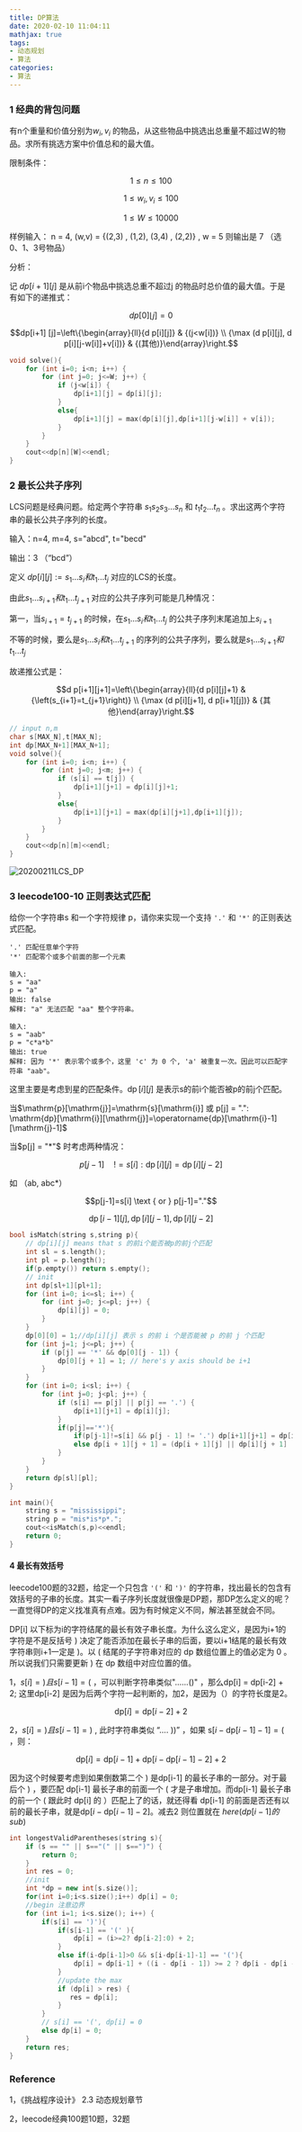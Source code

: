 ```yaml
---
title: DP算法
date: 2020-02-10 11:04:11
mathjax: true
tags:
- 动态规划
- 算法
categories:
- 算法
---
```


### 1 经典的背包问题

有n个重量和价值分别为$w_i,v_i$ 的物品，从这些物品中挑选出总重量不超过W的物品。求所有挑选方案中价值总和的最大值。

限制条件：

$$1 \leqslant n \leqslant 100$$

$$1 \leqslant w_{i}, v_{i} \leqslant 100$$

$$1 \leqslant W \leqslant 10000$$

样例输入： n = 4, (w,v) = {(2,3) , (1,2), (3,4) , (2,2)} ,  w = 5 则输出是 7 （选 0、1、3号物品）

分析：

记 $dp[i+1][j]$ 是从前i个物品中挑选总重不超过j 的物品时总价值的最大值。于是有如下的递推式：

$$dp[0]\lfloor j]=0$$

$$dp[i+1] [j]=\left\{\begin{array}{ll}{d p[i][j]} & {(j<w[i])} \\ {\max (d p[i][j], d p[i][j-w[i]]+v[i])} & {(其他)}\end{array}\right.$$



```c++
void solve(){
    for (int i=0; i<n; i++) {
        for (int j=0; j<=W; j++) {
            if (j<w[i]) {
                dp[i+1][j] = dp[i][j];
            }
            else{
                dp[i+1][j] = max(dp[i][j],dp[i+1][j-w[i]] + v[i]);
            }
        }
    }
    cout<<dp[n][W]<<endl;
}
```



### 2 最长公共子序列

LCS问题是经典问题。给定两个字符串 $s_1s_2s_3...s_n$ 和 $t_1t_2...t_n$ 。求出这两个字符串的最长公共子序列的长度。

输入：n=4, m=4, s="abcd", t="becd"

输出：3 （“bcd”）

定义 $d p[i][j]:= s_1...s_i和t_1...t_j$ 对应的LCS的长度。

由此$s_1...s_{i+1}和t_1...t_{j+1}$ 对应的公共子序列可能是几种情况：

第一，当$s_{i+1} = t_{j+1}$ 的时候，在$s_1...s_i和t_1...t_j$ 的公共子序列末尾追加上$s_{i+1}$

不等的时候，要么是$s_1...s_i和t_1...t_{j+1}$ 的序列的公共子序列，要么就是$s_1...s_{i+1}和t_1...t_j$

故递推公式是：

$$d p[i+1][j+1]=\left\{\begin{array}{ll}{d p[i][j]+1} & {\left(s_{i+1}=t_{j+1}\right)} \\ {\max (d p[i][j+1], d p[i+1][j])} & {其他}\end{array}\right.$$

```c++
// input n,m
char s[MAX_N],t[MAX_N];
int dp[MAX_N+1][MAX_N+1];
void solve(){
    for (int i=0; i<n; i++) {
        for (int j=0; j<m; j++) {
            if (s[i] == t[j]) {
                dp[i+1][j+1] = dp[i][j]+1;
            }
            else{
                dp[i+1][j+1] = max(dp[i][j+1],dp[i+1][j]);
            }
        }
    }
    cout<<dp[n][m]<<endl;
}
```

![20200211LCS_DP](/images/20200211LCS_DP.jpg)



### 3 leecode100-10 正则表达式匹配

给你一个字符串s 和一个字符规律 p，请你来实现一个支持 `'.'` 和 `'*'` 的正则表达式匹配。

```
'.' 匹配任意单个字符
'*' 匹配零个或多个前面的那一个元素
```

```
输入:
s = "aa"
p = "a"
输出: false
解释: "a" 无法匹配 "aa" 整个字符串。

输入:
s = "aab"
p = "c*a*b"
输出: true
解释: 因为 '*' 表示零个或多个，这里 'c' 为 0 个, 'a' 被重复一次。因此可以匹配字符串 "aab"。
```

这里主要是考虑到星的匹配条件。$\operatorname{dp}[i][j]$ 是表示s的前i个能否被p的前j个匹配。

当$\mathrm{p}[\mathrm{j}]=\mathrm{s}[\mathrm{i}] 或 p[j] = ".": \mathrm{dp}[\mathrm{i}][\mathrm{j}]=\operatorname{dp}[\mathrm{i}-1][\mathrm{j}-1]$

当$p[j] = "*"$ 时考虑两种情况：

$$p[j-1] \quad !=s[i]: \operatorname{dp}[i][j]=\operatorname{dp}[i][j-2]$$

如 （ab, abc*）

$$p[j-1]=s[i] \text { or } p[j-1]="."$$

$$\operatorname{dp}[i-1][j] , \operatorname{dp}[i][j-1], \operatorname{dp}[i][j-2]$$



```c++
bool isMatch(string s,string p){
    // dp[i][j] means that s 的前i个能否被p的前j个匹配
    int sl = s.length();
    int pl = p.length();
    if(p.empty()) return s.empty();
    // init
    int dp[sl+1][pl+1];
    for (int i=0; i<=sl; i++) {
        for (int j=0; j<=pl; j++) {
            dp[i][j] = 0;
        }
    }
    dp[0][0] = 1;//dp[i][j] 表示 s 的前 i 个是否能被 p 的前 j 个匹配
    for (int j=1; j<=pl; j++) {
        if (p[j] == '*' && dp[0][j - 1]) {
            dp[0][j + 1] = 1; // here's y axis should be i+1
        }
    }
    for (int i=0; i<sl; i++) {
        for (int j=0; j<pl; j++) {
            if (s[i] == p[j] || p[j] == '.') {
                dp[i+1][j+1] = dp[i][j];
            }
            if(p[j]=='*'){
                if(p[j-1]!=s[i] && p[j - 1] != '.') dp[i+1][j+1] = dp[i+1][j-1]; //如果前一个元素不匹配且不为任意元素
                else dp[i + 1][j + 1] = (dp[i + 1][j] || dp[i][j + 1] || dp[i + 1][j - 1]);
            }
        }
    }
    return dp[sl][pl];
}

int main(){
    string s = "mississippi";
    string p = "mis*is*p*.";
    cout<<isMatch(s,p)<<endl;
    return 0;
}
```



#### 4 最长有效括号

leecode100题的32题，给定一个只包含 `'('` 和 `')'` 的字符串，找出最长的包含有效括号的子串的长度。其实一看子序列长度就很像是DP题，那DP怎么定义的呢？一直觉得DP的定义找准真有点难。因为有时候定义不同，解法甚至就会不同。

DP[i] 以下标为i的字符结尾的最长有效子串长度。为什么这么定义，是因为i+1的字符是不是反括号 ) 决定了能否添加在最长子串的后面，要以i+1结尾的最长有效字符串则i+1一定是 )。以 ( 结尾的子字符串对应的 dp 数组位置上的值必定为 0 。所以说我们只需要更新 ) 在 dp 数组中对应位置的值。

1，$s[i] = ) 且 s[i-1]= ($  ，可以判断字符串类似"......()" ，那么dp[i] = dp[i-2] + 2; 这里dp[i-2] 是因为后两个字符一起判断的，加2，是因为（）的字符长度是2。

$$\mathrm{dp}[i]=\mathrm{dp}[i-2]+2$$

2，$s[i] = ) 且 s[i-1] = )$ , 此时字符串类似 “.... ))” ，如果 $\mathrm{s}[i-\mathrm{dp}[i-1]-1]= ($ ，则：

$$\mathrm{dp}[i]=\mathrm{dp}[i-1]+\mathrm{dp}[i-\mathrm{dp}[i-1]-2]+2$$

因为这个时候要考虑到如果倒数第二个 ) 是dp[i-1] 的最长子串的一部分。对于最后个 ) ，要匹配 dp[i-1] 最长子串的前面一个 ( 才是子串增加。而dp[i-1] 最长子串的前一个 ( 跟此时 dp[i] 的 ）匹配上了的话，就还得看 dp[i-1] 的前面是否还有以前的最长子串，就是$\mathrm{dp}[i-\mathrm{dp}[i-1]-2]$。减去2 则位置就在 $here(dp[i-1]的sub)$

```c++
int longestValidParentheses(string s){
    if (s == "" || s=="(" || s==")") {
        return 0;
    }
    int res = 0;
    //init
    int *dp = new int[s.size()];
    for(int i=0;i<s.size();i++) dp[i] = 0;
    //begin 注意边界
    for (int i=1; i<s.size(); i++) {
        if(s[i] == ')'){
            if(s[i-1] == '(' ){
                dp[i] = (i>=2? dp[i-2]:0) + 2;
            }
            else if(i-dp[i-1]>0 && s[i-dp[i-1]-1] == '('){
                dp[i] = dp[i-1] + ((i - dp[i - 1]) >= 2 ? dp[i - dp[i - 1] - 2] : 0) + 2;
            }
            //update the max
            if (dp[i] > res) {
               res = dp[i];
            }
        }
        // s[i] == '(', dp[i] = 0
        else dp[i] = 0;
    }
    return res;
}
```



### Reference

1，《挑战程序设计》 2.3 动态规划章节

2，leecode经典100题10题，32题